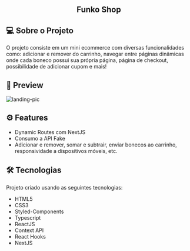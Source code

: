 <h2 align="center" >
  Funko Shop
</h2>

## 💻 Sobre o Projeto
<p>
  O projeto consiste em um mini ecommerce com diversas funcionalidades como: adicionar e remover do carrinho, navegar entre páginas dinâmicas onde cada boneco possui sua própria página, página de checkout, possibilidade de adicionar cupom e mais!
</p>

## 🎨 Preview
![landing-pic](https://user-images.githubusercontent.com/14915767/212443967-5e1d22b5-f76e-468a-884d-456016c067e8.png)

## ⚙ Features
- Dynamic Routes com NextJS
- Consumo a API Fake
- Adicionar e remover, somar e subtrair, enviar bonecos ao carrinho, responsividade a dispositivos móveis, etc.

## 🛠 Tecnologias
Projeto criado usando as seguintes tecnologias:

- HTML5
- CSS3
- Styled-Components
- Typescript
- ReactJS
- Context API
- React Hooks
- NextJS


